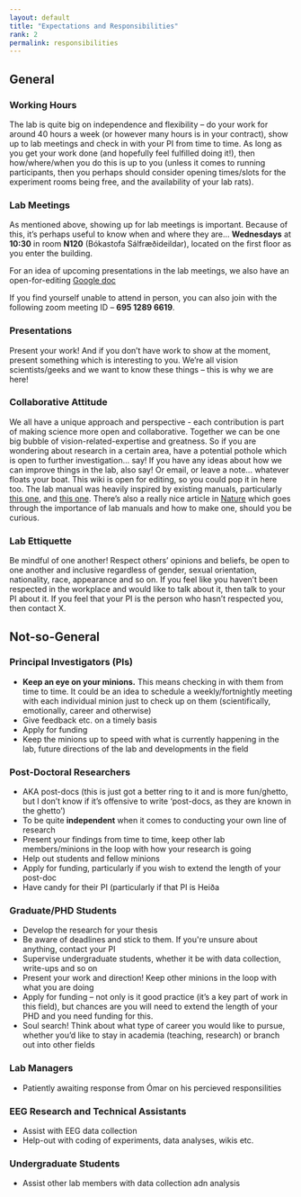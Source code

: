 ```yaml
---
layout: default
title: "Expectations and Responsibilities"
rank: 2
permalink: responsibilities
---
```


## General
### Working Hours
The lab is quite big on independence and flexibility – do your work for around 40 hours a week (or however many hours is in your contract), show up to lab meetings and check in with your PI from time to time. As long as you get your work done (and hopefully feel fulfilled doing it!), then how/where/when you do this is up to you (unless it comes to running participants, then you perhaps should consider opening times/slots for the experiment rooms being free, and the availability of your lab rats).

### Lab Meetings
As mentioned above, showing up for lab meetings is important. Because of this, it’s perhaps useful to know when and where they are… **Wednesdays** at **10:30** in room **N120** (Bókastofa Sálfræðideildar), located on the first floor as you enter the building.

For an idea of upcoming presentations in the lab meetings, we also have an open-for-editing [Google doc](https://docs.google.com/spreadsheets/d/1SKEzrhTsw0zt-vZgYq-SRP9Z6b7BT7uwjNGDRN9nPw4/edit#gid=0)

If you find yourself unable to attend in person, you can also join with the following zoom meeting ID – **695 1289 6619**.

### Presentations
Present your work! And if you don’t have work to show at the moment, present something which is interesting to you. We’re all vision scientists/geeks and we want to know these things – this is why we are here!

### Collaborative Attitude
We all have a unique approach and perspective - each contribution is part of making science more open and collaborative. Together we can be one big bubble of vision-related-expertise and greatness. So if you are wondering about research in a certain area, have a potential pothole which is open to further investigation… say! If you have any ideas about how we can improve things in the lab, also say! Or email, or leave a note... whatever floats your boat. This wiki is open for editing, so you could pop it in here too. The lab manual was heavily inspired by existing manuals, particularly [this one](https://github.com/alylab/labmanual), and [this one](https://metacoglab.github.io/lab_wiki/). There’s also a really nice article in [Nature](https://www.nature.com/articles/d41586-018-06167-w) which goes through the importance of lab manuals and how to make one, should you be curious.

### Lab Ettiquette
Be mindful of one another! Respect others’ opinions and beliefs, be open to one another and inclusive regardless of gender, sexual orientation, nationality, race, appearance and so on. If you feel like you haven’t been respected in the workplace and would like to talk about it, then talk to your PI about it. If you feel that your PI is the person who hasn’t respected you, then contact X.


## Not-so-General
### Principal Investigators (PIs)
- **Keep an eye on your minions.** This means checking in with them from time to time. It could be an idea to schedule a weekly/fortnightly meeting with each individual minion just to check up on them (scientifically, emotionally, career and otherwise)
- Give feedback etc. on a timely basis
- Apply for funding
- Keep the minions up to speed with what is currently happening in the lab, future directions of the lab and developments in the field

### Post-Doctoral Researchers
- AKA post-docs (this is just got a better ring to it and is more fun/ghetto, but I don’t know if it’s offensive to write ‘post-docs, as they are known in the ghetto’)
- To be quite **independent** when it comes to conducting your own line of research
- Present your findings from time to time, keep other lab members/minions in the loop with how your research is going
- Help out students and fellow minions
- Apply for funding, particularly if you wish to extend the length of your post-doc
- Have candy for their PI (particularly if that PI is Heiða

### Graduate/PHD Students
- Develop the research for your thesis
- Be aware of deadlines and stick to them. If you're unsure about anything, contact your PI
- Supervise undergraduate students, whether it be with data collection, write-ups and so on
- Present your work and direction! Keep other minions in the loop with what you are doing
- Apply for funding – not only is it good practice (it’s a key part of work in this field), but chances are you will need to extend the length of your PHD and you need funding for this.
- Soul search! Think about what type of career you would like to pursue, whether you’d like to stay in academia (teaching, research) or branch out into other fields

### Lab Managers
- Patiently awaiting response from Ómar on his percieved responsilities

### EEG Research and Technical Assistants
- Assist with EEG data collection
- Help-out with coding of experiments, data analyses, wikis etc.

### Undergraduate Students
- Assist other lab members with data collection adn analysis
